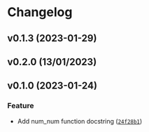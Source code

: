 # Changelog

<!--next-version-placeholder-->

## v0.1.3 (2023-01-29)


## v0.2.0 (13/01/2023)

## v0.1.0 (2023-01-24)
### Feature
* Add num_num function docstring ([`24f28b1`](https://github.com/UBC-MDS/prelim_eda_helper/commit/24f28b1ffd40007b83b3bd876edce5276e364092))
